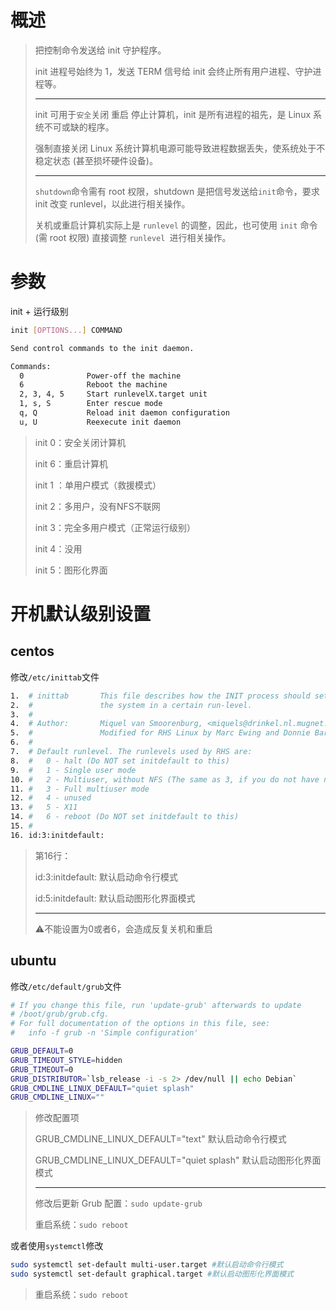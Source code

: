 # 概述

> 把控制命令发送给 init 守护程序。
>
> init 进程号始终为 1，发送 TERM 信号给 init 会终止所有用户进程、守护进程等。
>
> ---
>
> init 可用于`安全`关闭 重启 停止计算机，init 是所有进程的祖先，是 Linux 系统不可或缺的程序。
>
> 强制直接关闭 Linux 系统计算机电源可能导致进程数据丢失，使系统处于不稳定状态 (甚至损坏硬件设备)。
>
> ------
>
> `shutdown`命令需有 root 权限，shutdown 是把信号发送给`init`命令，要求 init 改变 runlevel，以此进行相关操作。
>
> 关机或重启计算机实际上是 `runlevel` 的调整，因此，也可使用 `init` 命令 (需 root 权限) 直接调整 `runlevel `进行相关操作。

# 参数

init + 运行级别

```bash
init [OPTIONS...] COMMAND

Send control commands to the init daemon.

Commands:
  0              Power-off the machine
  6              Reboot the machine
  2, 3, 4, 5     Start runlevelX.target unit
  1, s, S        Enter rescue mode
  q, Q           Reload init daemon configuration
  u, U           Reexecute init daemon
```

>init 0：安全关闭计算机
>
>init 6：重启计算机
>
>init 1 ：单用户模式（救援模式）
>
>init 2：多用户，没有NFS不联网
>
>init 3：完全多用户模式（正常运行级别）
>
>init 4：没用
>
>init 5：图形化界面

# 开机默认级别设置

## centos

修改`/etc/inittab`文件

```bash
1.  # inittab       This file describes how the INIT process should set up    
2.  #               the system in a certain run-level.    
3.  #    
4.  # Author:       Miquel van Smoorenburg, <miquels@drinkel.nl.mugnet.org>    
5.  #               Modified for RHS Linux by Marc Ewing and Donnie Barnes    
6.  #   
7.  # Default runlevel. The runlevels used by RHS are:    
8.  #   0 - halt (Do NOT set initdefault to this)    
9.  #   1 - Single user mode    
10. #   2 - Multiuser, without NFS (The same as 3, if you do not have networking)    
11. #   3 - Full multiuser mode    
12. #   4 - unused    
13. #   5 - X11    
14. #   6 - reboot (Do NOT set initdefault to this)    
15. #     
16. id:3:initdefault:  
```

> 第16行：
>
> id:3:initdefault: 默认启动命令行模式
>
> id:5:initdefault: 默认启动图形化界面模式
>
> ---
>
> :warning:不能设置为0或者6，会造成反复关机和重启

## ubuntu

修改`/etc/default/grub`文件

```bash
# If you change this file, run 'update-grub' afterwards to update
# /boot/grub/grub.cfg.
# For full documentation of the options in this file, see:
#   info -f grub -n 'Simple configuration'

GRUB_DEFAULT=0
GRUB_TIMEOUT_STYLE=hidden
GRUB_TIMEOUT=0
GRUB_DISTRIBUTOR=`lsb_release -i -s 2> /dev/null || echo Debian`
GRUB_CMDLINE_LINUX_DEFAULT="quiet splash"
GRUB_CMDLINE_LINUX=""
```

> 修改配置项
>
> GRUB_CMDLINE_LINUX_DEFAULT="text" 默认启动命令行模式
>
> GRUB_CMDLINE_LINUX_DEFAULT="quiet splash" 默认启动图形化界面模式
>
> ---
>
> 修改后更新 Grub 配置：`sudo update-grub`
>
> 重启系统：`sudo reboot`

或者使用`systemctl`修改

```bash
sudo systemctl set-default multi-user.target #默认启动命令行模式
sudo systemctl set-default graphical.target #默认启动图形化界面模式
```

> 重启系统：`sudo reboot`

